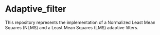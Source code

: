 # Adaptive_filter

This repository represents the implementation of a Normalized Least Mean Squares (NLMS) and a Least Mean Squares (LMS) adaptive filters. 
